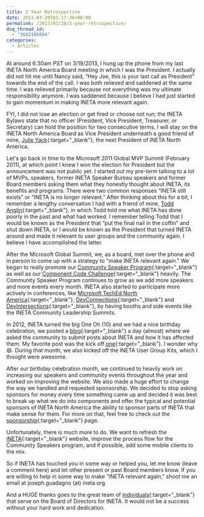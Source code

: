 ```yaml
---
title: 2 Year Retrospective
date: 2013-03-20T03:17:36+00:00
permalink: /2013/03/20/2-year-retrospective/
dsq_thread_id:
  - "3682166604"
categories:
  - Articles
---
```

At around 6:30am PST on 3/19/2013, I hung up the phone from my last INETA North America Board meeting in which I was the President. I actually did not hit me until Nancy said, “Hey Joe, this is your last call as President” towards the end of the call. I was both relieved and saddened at the same time. I was relieved primarily because not everything was my ultimate responsibility anymore. I was saddened because I believe I had just started to gain momentum in making INETA more relevant again.

FYI, I did not lose an election or get fired or choose not run; the INETA Bylaws state that no officer (President, Vice President, Treasurer, or Secretary) can hold the position for two consecutive terms. I will stay on the INETA North America Board as Vice President underneath a good friend of mine, [Julie Yack](https://www.julieyack.com/){:target="_blank"}, the next President of INETA North America.

Let's go back in time to the Microsoft 2011 Global MVP Summit (February 2011), at which point I knew I won the election for President but the announcement was not public yet. I started out my pre-term talking to a lot of MVPs, speakers, former INETA Speaker Bureau speakers and former Board members asking them what they honestly thought about INETA, its benefits and programs. There were two common responses “INETA still exists” or “INETA is no longer relevant.” After thinking about this for a bit, I remember a lengthy conversation I had with a friend of mine, [Todd Anglin](https://www.telerikwatch.com/){:target="_blank"}, in which Todd told me what INETA has done poorly in the past and what had worked. I remember telling Todd that I would be known as the President that “put the final nail in the coffin” and shut down INETA, or I would be known as the President that turned INETA around and made it relevant to user groups and the community again. I believe I have accomplished the latter.

After the Microsoft Global Summit, we, as a board, met over the phone and in person to come up with a strategy to “make INETA relevant again.” We began to really promote our [Community Speaker Program](https://ineta.org/speakers/){:target="_blank"} as well as our [Component Code Challenge](https://ineta.org/CodeChallenge/default.aspx){:target="_blank"} heavily. The Community Speaker Program continues to grow as we add more speakers and more events every month. INETA also started to participate more actively in conferences, like [Microsoft TechEd North America](https://northamerica.msteched.com/#fbid=rSTkKfmHoDj){:target="_blank"}, [DevConnections](https://devconnections.com/){:target="_blank"} and [DevIntersections](https://www.devintersection.com/?refer=JoeG){:target="_blank"}, by having booths and side events like the INETA Community Leadership Summits.

In 2012, INETA turned the big One Oh (10) and we had a nice birthday celebration, we posted a [blog](https://blog.ineta.org/2012/02/default.aspx){:target="_blank"} a day (almost) where we asked the community to submit posts about INETA and how it has affected them. My favorite post was the kick off [one](https://blog.ineta.org/post/INETA-10-Happy-Birthday-INETA.aspx){:target="_blank"}. I wonder why :smile:. During that month, we also kicked off the INETA User Group Kits, which I thought were awesome.

After our birthday celebration month, we continued to heavily work on increasing our speakers and community events throughout the year and worked on improving the website. We also made a huge effort to change the way we handled and requested sponsorship. We decided to stop asking sponsors for money every time something came up and decided it was best to break up what we do into components and offer the typical and potential sponsors of INETA North America the ability to sponsor parts of INETA that make sense for them. For more on that, feel free to check out the [sponsorship](https://ineta.org/Sponsors/ListSponsors.aspx){:target="_blank"} page.

Unfortunately, there is much more to do. We want to refresh the [INETA](https://www.ineta.org/){:target="_blank"} website, improve the process flow for the Community Speakers program, and if possible, add some mobile clients to the mix.

So if INETA has touched you in some way or helped you, let me know (leave a comment here) and let other present or past Board members know. If you are willing to help in some way to make “INETA relevant again,” shoot me an email at joseph.guadagno (at) ineta.org.

And a HUGE thanks goes to the great team of [individuals](https://ineta.org/BoardMember.aspx){:target="_blank"} that serve on the Board of Directors for INETA. It would not be a success without your hard work and dedication.
